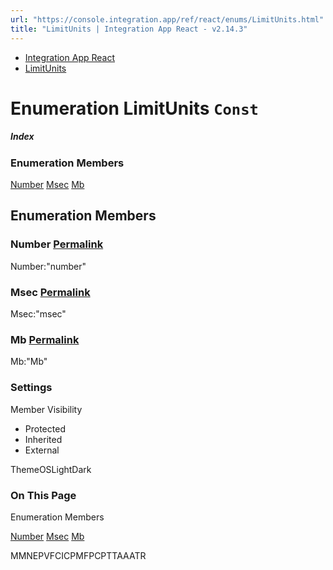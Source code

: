 ```yaml
---
url: "https://console.integration.app/ref/react/enums/LimitUnits.html"
title: "LimitUnits | Integration App React - v2.14.3"
---
```


- [Integration App React](https://console.integration.app/ref/react/index.html)
- [LimitUnits](https://console.integration.app/ref/react/enums/LimitUnits.html)

# Enumeration LimitUnits `Const`

##### Index

### Enumeration Members

[Number](https://console.integration.app/ref/react/enums/LimitUnits.html#number) [Msec](https://console.integration.app/ref/react/enums/LimitUnits.html#msec) [Mb](https://console.integration.app/ref/react/enums/LimitUnits.html#mb)

## Enumeration Members

### Number [Permalink](https://console.integration.app/ref/react/enums/LimitUnits.html\#number)

Number:"number"

### Msec [Permalink](https://console.integration.app/ref/react/enums/LimitUnits.html\#msec)

Msec:"msec"

### Mb [Permalink](https://console.integration.app/ref/react/enums/LimitUnits.html\#mb)

Mb:"Mb"

### Settings

Member Visibility

- Protected
- Inherited
- External

ThemeOSLightDark

### On This Page

Enumeration Members

[Number](https://console.integration.app/ref/react/enums/LimitUnits.html#number) [Msec](https://console.integration.app/ref/react/enums/LimitUnits.html#msec) [Mb](https://console.integration.app/ref/react/enums/LimitUnits.html#mb)

MMNEPVFCICPMFPCPTTAAATR